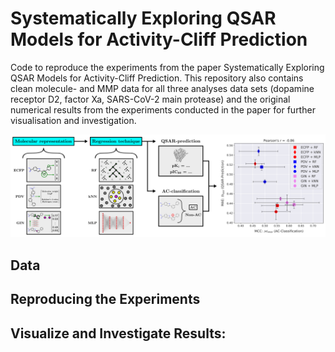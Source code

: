 # Systematically Exploring QSAR Models for Activity-Cliff Prediction

Code to reproduce the experiments from the paper Systematically Exploring QSAR Models for Activity-Cliff Prediction. This repository also contains clean molecule- and MMP data for all three analyses data sets (dopamine receptor D2, factor Xa, SARS-CoV-2 main protease) and the original numerical results from the experiments conducted in the paper for further visualisation and investigation.

![Graphical abstract](/figures/graphical_abstract.png)

## Data

## Reproducing the Experiments

## Visualize and Investigate Results:

